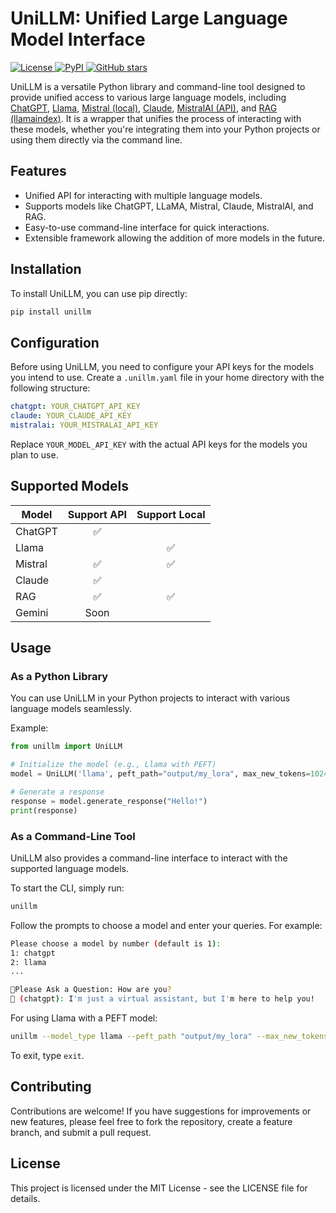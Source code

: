 # UniLLM: Unified Large Language Model Interface

<p>
<a href="https://opensource.org/licenses/MIT">
  <img src="https://img.shields.io/badge/License-MIT-blue.svg" alt="License">
</a>
<a href="https://pypi.org/project/unillm/">
  <img src="https://img.shields.io/pypi/v/unillm.svg" alt="PyPI">
</a>
<a href="https://github.com/fuzihaofzh/unillm">
  <img src="https://img.shields.io/github/stars/fuzihaofzh/unillm.svg?style=social&label=Star&maxAge=2592000" alt="GitHub stars">
</a>
</p>

UniLLM is a versatile Python library and command-line tool designed to provide unified access to various large language models, including [ChatGPT](https://openai.com/chatgpt), [Llama](https://llama.meta.com/), [Mistral (local)](https://huggingface.co/mistralai/Mistral-7B-Instruct-v0.2), [Claude](https://www.anthropic.com/), [MistralAI (API)](https://mistral.ai/), and [RAG (llamaindex)](https://www.llamaindex.ai/). It is a wrapper that unifies the process of interacting with these models, whether you're integrating them into your Python projects or using them directly via the command line.

## Features

- Unified API for interacting with multiple language models.
- Supports models like ChatGPT, LLaMA, Mistral, Claude, MistralAI, and RAG.
- Easy-to-use command-line interface for quick interactions.
- Extensible framework allowing the addition of more models in the future.

## Installation

To install UniLLM, you can use pip directly:

```bash
pip install unillm
```

## Configuration

Before using UniLLM, you need to configure your API keys for the models you intend to use. Create a `.unillm.yaml` file in your home directory with the following structure:

```yaml
chatgpt: YOUR_CHATGPT_API_KEY
claude: YOUR_CLAUDE_API_KEY
mistralai: YOUR_MISTRALAI_API_KEY
```

Replace `YOUR_MODEL_API_KEY` with the actual API keys for the models you plan to use.

## Supported Models

| Model       | Support API| Support Local |
|-------------|:----------:|:-------------:|
| ChatGPT     | ✅         |               |
| Llama       |            | ✅            |
| Mistral     | ✅         | ✅            |
| Claude      | ✅         |               | 
| RAG         | ✅         | ✅            |
| Gemini       | Soon       |               |

## Usage

### As a Python Library

You can use UniLLM in your Python projects to interact with various language models seamlessly.

Example:

```python
from unillm import UniLLM

# Initialize the model (e.g., Llama with PEFT)
model = UniLLM('llama', peft_path="output/my_lora", max_new_tokens=1024)

# Generate a response
response = model.generate_response("Hello!")
print(response)
```

### As a Command-Line Tool

UniLLM also provides a command-line interface to interact with the supported language models.

To start the CLI, simply run:

```bash
unillm
```


Follow the prompts to choose a model and enter your queries. For example:

```bash
Please choose a model by number (default is 1):
1: chatgpt
2: llama
...

👨Please Ask a Question: How are you?
🤖 (chatgpt): I'm just a virtual assistant, but I'm here to help you!
```

For using Llama with a PEFT model:

```bash
unillm --model_type llama --peft_path "output/my_lora" --max_new_tokens 1024
```

To exit, type `exit`.

## Contributing

Contributions are welcome! If you have suggestions for improvements or new features, please feel free to fork the repository, create a feature branch, and submit a pull request.

## License

This project is licensed under the MIT License - see the LICENSE file for details.
